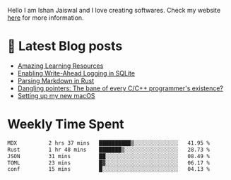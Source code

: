 Hello I am Ishan Jaiswal and I love creating softwares. 
Check my website [here](https://ishankbg.dev/about) for more information.
# 📖 Latest Blog posts
<!-- IshanKBG:START -->
- [Amazing Learning Resources](https://ishankbg.dev/archive/good-resources/)
- [Enabling Write-Ahead Logging in SQLite](https://ishankbg.dev/archive/enabling-wal-mode-in-sqlite/)
- [Parsing Markdown in Rust](https://ishankbg.dev/archive/parsing-markdown-in-rust/)
- [Dangling pointers: The bane of every C/C++ programmer&#39;s existence?](https://ishankbg.dev/archive/dangling-pointers/)
- [Setting up my new macOS](https://ishankbg.dev/archive/my-macos-setup/)
<!-- IshanKBG:END -->

# Weekly Time Spent
<!--START_SECTION:waka-->

```txt
MDX          2 hrs 37 mins   ██████████▒░░░░░░░░░░░░░░   41.95 %
Rust         1 hr 48 mins    ███████▒░░░░░░░░░░░░░░░░░   28.73 %
JSON         31 mins         ██░░░░░░░░░░░░░░░░░░░░░░░   08.49 %
TOML         23 mins         █▓░░░░░░░░░░░░░░░░░░░░░░░   06.17 %
conf         15 mins         █░░░░░░░░░░░░░░░░░░░░░░░░   04.13 %
```

<!--END_SECTION:waka-->
